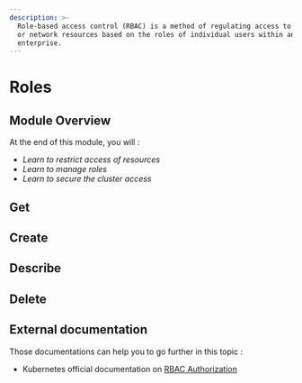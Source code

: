```yaml
---
description: >-
  Role-based access control (RBAC) is a method of regulating access to computer
  or network resources based on the roles of individual users within an
  enterprise.
---
```


# Roles

## Module Overview

At the end of this module, you will :

* _Learn to restrict access of resources_
* _Learn to manage roles_
* _Learn to secure the cluster access_

## Get

## Create

## Describe

## Delete

## External documentation

Those documentations can help you to go further in this topic :

* Kubernetes official documentation on [RBAC Authorization](https://kubernetes.io/docs/reference/access-authn-authz/rbac/)

